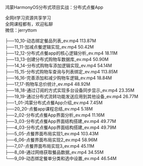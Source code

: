 鸿蒙HarmonyOS分布式项目实战：分布式点餐App

全网it学习资源共享学习<br>全网课程都有，欢迎私聊<br>微信：jerryttom<br>

├──10_10-动态绑定餐品列表_ev.mp4 113.87M<br> ├──11_11-加减点餐逻辑实现_ev.mp4 50.42M<br> ├──12_12-分布式点餐app的核心逻辑分析_ev.mp4 18.11M<br> ├──13_13-创建分布式购物车数据库_ev.mp4 50.90M<br> ├──14_14-分布式购物车添加逻辑实现_ev.mp4 54.14M<br> ├──15_15-分布式购物车查询与列表绑定_ev.mp4 113.85M<br> ├──16_16-完善添加和减少购物车逻辑_ev.mp4 18.84M<br> ├──17_17-购物车总价统计_ev.mp4 48.92M<br> ├──18_18-通过订阅的方式实现多台设备同步显示_ev.mp4 23.35M<br> ├──19_19-通过分布式流转功能发送应用到其他设备_ev.mp4 26.77M<br> ├──1_01-鸿蒙分布式点餐App介绍_ev.mp4 7.45M<br> ├──20_20-点餐app课程总结_ev.mp4 5.18M<br> ├──2_02-分布式点餐App界面分析_ev.mp4 11.16M<br> ├──3_03-分布式点餐App界面结构搭建_ev.mp4 49.77M<br> ├──4_03-分布式点餐App界面结构搭建_ev.mp4 49.79M<br> ├──5_05-点餐界面布局实现1_ev.mp4 103.43M<br> ├──6_06-点餐界面布局实现2_ev.mp4 58.96M<br> ├──7_07-点餐界面布局实现3_ev.mp4 45.11M<br> ├──8_08-通过网络获取餐品数据_ev.mp4 34.55M<br> └──9_09-动态绑定餐单分类和选中设置_ev.mp4 46.54M